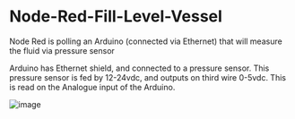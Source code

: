 # Node-Red-Fill-Level-Vessel
Node Red is polling an Arduino (connected via Ethernet) that will measure the fluid via pressure sensor

Arduino has Ethernet shield, and connected to a pressure sensor.  This pressure sensor is fed by 12-24vdc, and outputs on third wire 0-5vdc. This is read on the Analogue input of the Arduino.

![image](https://github.com/pddpauw/Node-Red-Fill-Level-Vessel/assets/148589775/8f9b052e-0334-4776-bead-81c8bbde9cd5)
